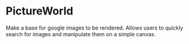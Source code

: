 # PictureWorld
Make a base for google images to be rendered.  Allows users to quickly search for images and manipulate them on a simple canvas.
